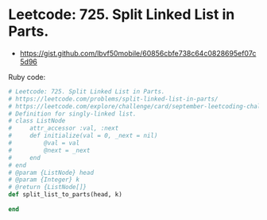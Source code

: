 # Leetcode: 725. Split Linked List in Parts.

- https://gist.github.com/lbvf50mobile/60856cbfe738c64c0828695ef07c5d96
 
Ruby code:
```Ruby
# Leetcode: 725. Split Linked List in Parts.
# https://leetcode.com/problems/split-linked-list-in-parts/
# https://leetcode.com/explore/challenge/card/september-leetcoding-challenge-2021/640/week-5-september-29th-september-30th/3992/
# Definition for singly-linked list.
# class ListNode
#     attr_accessor :val, :next
#     def initialize(val = 0, _next = nil)
#         @val = val
#         @next = _next
#     end
# end
# @param {ListNode} head
# @param {Integer} k
# @return {ListNode[]}
def split_list_to_parts(head, k)
    
end
```
